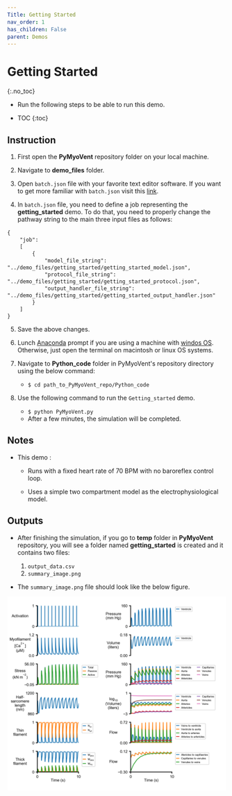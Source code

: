```yaml
---
Title: Getting Started
nav_order: 1
has_children: False
parent: Demos
---
```

# Getting Started
{:.no_toc}

- Run the following steps to be able to run this demo.

* TOC
{:toc}
## Instruction

1. First open the **PyMyoVent** repository folder on your local machine.

2. Navigate to **demo_files** folder.

3. Open `batch.json` file with your favorite text editor software. If you want to get more familiar with
`batch.json` visit this [link](../../structures/structures.html).

4. In `batch.json` file, you need to define a job representing the **getting_started** demo. To do that,
you need to properly change the pathway string to the main three input files as follows:

````
{
    "job":
    [
        {
            "model_file_string": "../demo_files/getting_started/getting_started_model.json",
            "protocol_file_string": "../demo_files/getting_started/getting_started_protocol.json",
            "output_handler_file_string": "../demo_files/getting_started/getting_started_output_handler.json"
        }
    ]
}
````

5. Save the above changes.

6. Lunch [Anaconda](http://anaconda.org) prompt if you are using a machine with [windos OS](http://en.wikipedia.org/wiki/Microsoft_Windows). Otherwise, just open the terminal on macintosh or linux OS systems.

7. Navigate to **Python_code** folder in PyMyoVent's repository directory using the below command:
    * `$ cd path_to_PyMyoVent_repo/Python_code`

8. Use the following command to run the `Getting_started` demo.
    * `$ python PyMyoVent.py`
    * After a few minutes, the simulation will be completed.

## Notes

- This demo :

  * Runs with a fixed heart rate of 70 BPM with no baroreflex control loop.

  * Uses a simple two compartment model as the electrophysiological model.


## Outputs

- After finishing the simulation, if you go to **temp** folder in **PyMyoVent** repository, you will see a folder
 named **getting_started** is created and it contains two files:
  1. `output_data.csv`
  2. `summary_image.png`

- The `summary_image.png` file should look like the below figure.  

![summary_image](summary_image.png)
